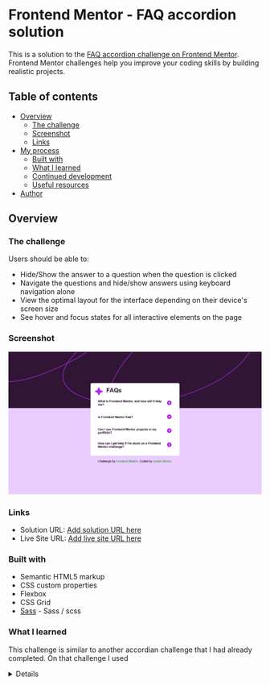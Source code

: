 # Frontend Mentor - FAQ accordion solution

This is a solution to the [FAQ accordion challenge on Frontend Mentor](https://www.frontendmentor.io/challenges/faq-accordion-wyfFdeBwBz). Frontend Mentor challenges help you improve your coding skills by building realistic projects.

## Table of contents

- [Overview](#overview)
  - [The challenge](#the-challenge)
  - [Screenshot](#screenshot)
  - [Links](#links)
- [My process](#my-process)
  - [Built with](#built-with)
  - [What I learned](#what-i-learned)
  - [Continued development](#continued-development)
  - [Useful resources](#useful-resources)
- [Author](#author)

## Overview

### The challenge

Users should be able to:

- Hide/Show the answer to a question when the question is clicked
- Navigate the questions and hide/show answers using keyboard navigation alone
- View the optimal layout for the interface depending on their device's screen size
- See hover and focus states for all interactive elements on the page

### Screenshot

![Screenshot](./app/assets/images/Screenshot%202023-12-06%20FAQ%20accordion.png)

### Links

- Solution URL: [Add solution URL here](https://your-solution-url.com)
- Live Site URL: [Add live site URL here](https://your-live-site-url.com)

### Built with

- Semantic HTML5 markup
- CSS custom properties
- Flexbox
- CSS Grid
- [Sass](https://sass-lang.com/) - Sass / scss

### What I learned

This challenge is similar to another accordian challenge that I had already completed. On that challenge I used <details> and wanted to try using input:radio button. At the outset, the challenges appeared to be swapping out the svg and making it accessible.

I built the project with radio buttons, and figured out how swap out the svg with ::after. However, although the input would focus, I could not get it to open.

Went back to <details>. The focus worked, and it would open with spacebar, but struggled with the ::after. Finally worked it out below:

```css
summary:hover,
summary:active,
summary:focus {
  color: var(--clr-accent);
  cursor: pointer;
}
summary::after {
  content: url(./app/assets/images/icon-plus.svg);
}
details[open] summary::after {
  content: url(./app/assets/images/icon-minus.svg);
}
```

### Continued development

Now that I have learned a bit about accessibilty, will look to see if my challenges in the future are accessible.

Need to figure out what went wrong with the input buttons

### Useful resources

- [Resource 1](https://www.smashingmagazine.com/2022/11/guide-keyboard-accessibility-html-css-part1/) - This helped me get started with accessiblity. I learned summary is focusable, and elsewhere learned about tabindex.
- [Resource 2](https://stackoverflow.com/questions/56758098/how-to-position-detail-marker-to-come-after-summary) - This is an amazing article which helped me finally switch svg when details is open. I'd recommend it to anyone still learning this concept.

## Author

- Frontend Mentor - [@beowulf1958](https://www.frontendmentor.io/profile/beowulf1958)
